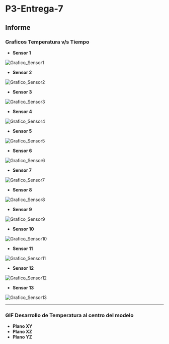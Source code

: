 # P3-Entrega-7

## Informe

### Graficos Temperatura v/s Tiempo

* **Sensor 1**

![Grafico_Sensor1](https://user-images.githubusercontent.com/43649125/98749679-eba00280-239a-11eb-8a00-c2c4260c877d.png)

* **Sensor 2**

![Grafico_Sensor2](https://user-images.githubusercontent.com/43649125/98749678-eb076c00-239a-11eb-899c-fff67f75d2c4.png)

* **Sensor 3**

![Grafico_Sensor3](https://user-images.githubusercontent.com/43649125/98749676-eb076c00-239a-11eb-8e72-9cd89e1dd2bb.png)

* **Sensor 4**

![Grafico_Sensor4](https://user-images.githubusercontent.com/43649125/98749675-ea6ed580-239a-11eb-8474-b4dced644833.png)

* **Sensor 5**

![Grafico_Sensor5](https://user-images.githubusercontent.com/43649125/98749674-ea6ed580-239a-11eb-8eff-1de006de5872.png)

* **Sensor 6**

![Grafico_Sensor6](https://user-images.githubusercontent.com/43649125/98749673-e9d63f00-239a-11eb-8666-5eb57cdfed10.png)

* **Sensor 7**

![Grafico_Sensor7](https://user-images.githubusercontent.com/43649125/98749670-e93da880-239a-11eb-9637-197abd22c12f.png)

* **Sensor 8**

![Grafico_Sensor8](https://user-images.githubusercontent.com/43649125/98749666-e8a51200-239a-11eb-9342-04ab2ee11cf6.png)

* **Sensor 9**

![Grafico_Sensor9](https://user-images.githubusercontent.com/43649125/98749688-ed69c600-239a-11eb-8d9f-34adae62be90.png)

* **Sensor 10**

![Grafico_Sensor10](https://user-images.githubusercontent.com/43649125/98749685-ecd12f80-239a-11eb-8afe-217743b39c13.png)

* **Sensor 11**

![Grafico_Sensor11](https://user-images.githubusercontent.com/43649125/98749684-ecd12f80-239a-11eb-81e8-f00ec64db016.png)

* **Sensor 12**

![Grafico_Sensor12](https://user-images.githubusercontent.com/43649125/98749683-ec389900-239a-11eb-8dd8-177cfc4108bd.png)

* **Sensor 13**

![Grafico_Sensor13](https://user-images.githubusercontent.com/43649125/98749682-ec389900-239a-11eb-9b62-d1088a237291.png)

***

### GIF Desarrollo de Temperatura al centro del modelo

* **Plano XY**
* **Plano XZ**
* **Plano YZ**
